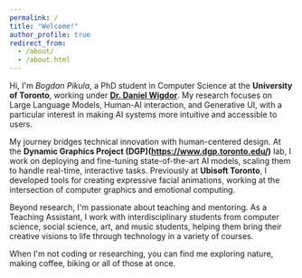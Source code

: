 ```yaml
---
permalink: /
title: "Welcome!" 
author_profile: true
redirect_from: 
  - /about/
  - /about.html
---
```

Hi, I'm *Bogdan Pikula*, a PhD student in Computer Science at the **University of Toronto**, working under **[Dr. Daniel Wigdor](https://danielwigdor.com/)**. My research focuses on Large Language Models, Human-AI interaction, and Generative UI, with a particular interest in making AI systems more intuitive and accessible to users.

My journey bridges technical innovation with human-centered design. At the **Dynamic Graphics Project (DGP)(https://www.dgp.toronto.edu/)** lab, I work on deploying and fine-tuning state-of-the-art AI models, scaling them to handle real-time, interactive tasks. Previously at **Ubisoft Toronto**, I developed tools for creating expressive facial animations, working at the intersection of computer graphics and emotional computing.

Beyond research, I'm passionate about teaching and mentoring. As a Teaching Assistant, I work with interdisciplinary students from computer science, social science, art, and music students, helping them bring their creative visions to life through technology in a variety of courses.

When I'm not coding or researching, you can find me exploring nature, making coffee, biking or all of those at once. 